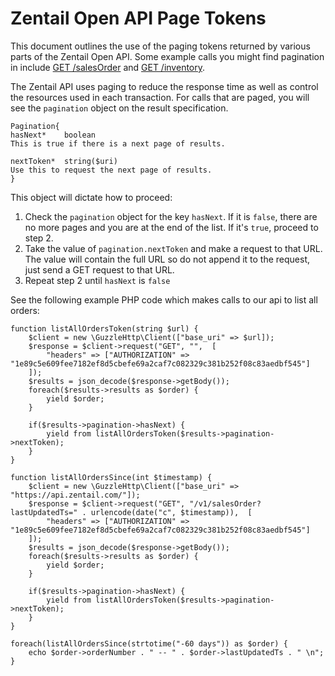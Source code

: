 
# Zentail Open API Page Tokens

This document outlines the use of the paging tokens returned by various parts of the Zentail Open API. Some example calls you might find pagination in include [GET /salesOrder](/#/SalesOrder/get_salesOrder) and [GET /inventory](/#/Inventory/get_inventory).

The Zentail API uses paging to reduce the response time as well as control the resources used in each transaction. For calls that are paged, you will see the `pagination` object on the result specification.

```
Pagination{
hasNext*	boolean
This is true if there is a next page of results.

nextToken*	string($uri)
Use this to request the next page of results.
}
```

This object will dictate how to proceed:

1. Check the `pagination` object for the key `hasNext`. If it is `false`, there are no more pages and you are at the end of the list. If it's `true`, proceed to step 2.
2. Take the value of `pagination.nextToken` and make a request to that URL. The value will contain the full URL so do not append it to the request, just send a GET request to that URL.
3. Repeat step 2 until `hasNext` is `false`

See the following example PHP code which makes calls to our api to list all orders:

```
function listAllOrdersToken(string $url) {
    $client = new \GuzzleHttp\Client(["base_uri" => $url]);
    $response = $client->request("GET", "",  [ 
        "headers" => ["AUTHORIZATION" => "1e89c5e609fee7182ef8d5cbefe69a2caf7c082329c381b252f08c83aedbf545"]
    ]);
    $results = json_decode($response->getBody());
    foreach($results->results as $order) {
        yield $order;
    }

    if($results->pagination->hasNext) {
        yield from listAllOrdersToken($results->pagination->nextToken);
    }
}

function listAllOrdersSince(int $timestamp) {
    $client = new \GuzzleHttp\Client(["base_uri" => "https://api.zentail.com/"]);
    $response = $client->request("GET", "/v1/salesOrder?lastUpdatedTs=" . urlencode(date("c", $timestamp)),  [ 
        "headers" => ["AUTHORIZATION" => "1e89c5e609fee7182ef8d5cbefe69a2caf7c082329c381b252f08c83aedbf545"]
    ]);
    $results = json_decode($response->getBody());
    foreach($results->results as $order) {
        yield $order;
    }
    
    if($results->pagination->hasNext) {
        yield from listAllOrdersToken($results->pagination->nextToken);
    }
}

foreach(listAllOrdersSince(strtotime("-60 days")) as $order) {
    echo $order->orderNumber . " -- " . $order->lastUpdatedTs . " \n";
}
```


